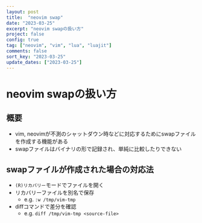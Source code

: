 ```yaml
---
layout: post
title:  "neovim swap"
date: "2023-03-25"
excerpt: "neovim swapの扱い方"
project: false
config: true
tag: ["neovim", "vim", "lua", "luajit"]
comments: false
sort_key: "2023-03-25"
update_dates: ["2023-03-25"]
---
```


# neovim swapの扱い方

## 概要
 - vim, neovimが不測のシャットダウン時などに対応するためにswapファイルを作成する機能がある
 - swapファイルはバイナリの形で記録され、単純に比較したりできない

## swapファイルが作成された場合の対応法
 - `(R)リカバリー`モードでファイルを開く
 - リカバリーファイルを別名で保存
   - e.g. `:w /tmp/vim-tmp`
 - diffコマンドで差分を確認
   - e.g. `diff /tmp/vim-tmp <source-file>`
